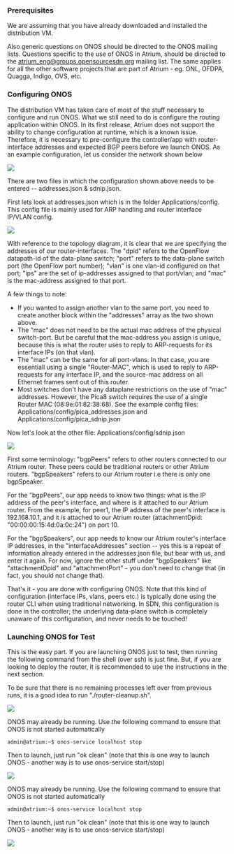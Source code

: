 ### Prerequisites
We are assuming that you have already downloaded and installed the distribution VM.

Also generic questions on ONOS should be directed to the ONOS mailing lists. Questions specific to the use of ONOS in Atrium, should be directed to the atrium_eng@groups.opensourcesdn.org mailing list. The same applies for all the other software projects that are part of Atrium - eg. ONL, OFDPA, Quagga, Indigo, OVS, etc.

### Configuring ONOS
The distribution VM has taken care of most of the stuff necessary to configure and run ONOS. What we still need to do is configure the routing application within ONOS. In its first release, Atrium does not support the ability to change configuration at runtime, which is a known issue. Therefore, it is necessary to pre-configure the controller/app with router-interface addresses and expected BGP peers before we launch ONOS. As an example configuration, let us consider the network shown below

![](https://github.com/onfsdn/atrium-docs/blob/master/15A/pics/topo.jpg)

There are two files in which the configuration shown above needs to be entered -- addresses.json & sdnip.json.

First lets look at addresses.json which is in the folder Applications/config. This config file is mainly used for ARP handling and router interface IP/VLAN config.

![](https://github.com/onfsdn/atrium-docs/blob/master/15A/pics/addresses.jpg)

With reference to the topology diagram, it is clear that we are specifying the addresses of our router-interfaces. The "dpid" refers to the OpenFlow datapath-id of the data-plane switch; "port" refers to the data-plane switch port (the OpenFlow port number); "vlan" is one vlan-id configured on that port; "ips" are the set of ip-addresses assigned to that port/vlan;  and "mac" is the mac-address assigned to that port.

A few things to note:

* If you wanted to assign another vlan to the same port, you need to create another block within the "addresses" array as the two shown above.
* The "mac" does not need to be the actual mac address of the physical switch-port. But be careful that the mac-address you assign is unique, because this is what the router uses to reply to ARP-requests for its interface IPs (on that vlan).
* The "mac" can be the same for all port-vlans. In that case, you are essentiall using a single "Router-MAC", which is used to reply to ARP-requests for any interface IP, and the source-mac address on all Ethernet frames sent out of this router.
* Most switches don't have any dataplane restrictions on the use of "mac" addresses. However, the Pica8 switch requires the use of a single Router MAC (08:9e:01:82:38:68). See the example config files: Applications/config/pica_addresses.json and Applications/config/pica_sdnip.json

Now let's look at the other file: Applications/config/sdnip.json

![](https://github.com/onfsdn/atrium-docs/blob/master/15A/pics/sdnip.jpg)

First some terminology: "bgpPeers" refers to other routers connected to our Atrium router. These peers could be traditional routers or other Atrium routers. "bgpSpeakers" refers to our Atrium router i.e there is only one bgpSpeaker.

For the "bgpPeers", our app needs to know two things: what is the IP address of the peer's interface, and where is it attached to our Atrium router. From the example, for peer1, the IP address of the peer's interface is 192.168.10.1, and it is attached to our Atrium router (attachmentDpid: "00:00:00:15:4d:0a:0c:24") on port 10.

For the "bgpSpeakers", our app needs to know our Atrium router's interface IP addresses, in the "interfaceAddresses" section -- yes this is a repeat of information already entered in the addresses.json file, but bear with us, and enter it again. For now, ignore the other stuff under "bgpSpeakers" like "attachmentDpid" and "attachmentPort" - you don't need to change that (in fact, you should not change that).

That's it - you are done with configuring ONOS. Note that this kind of configuration (interface IPs, vlans, peers etc.) is typically done using the router CLI when using traditional networking. In SDN, this configuration is done in the controller; the underlying data-plane switch is completely unaware of this configuration, and never needs to be touched!

### Launching ONOS for Test
This is the easy part. If you are launching ONOS just to test, then running the following command from the shell (over ssh) is just fine. But, if you are looking to deploy the router, it is recommended to use the instructions in the next section.

To be sure that there is no remaining processes left over from previous runs, it is a good idea to run "./router-cleanup.sh".

![](https://github.com/onfsdn/atrium-docs/blob/master/15A/pics/clean.jpg)

ONOS may already be running. Use the following command to ensure that ONOS is not started automatically

`admin@atrium:~$ onos-service localhost stop`

Then to launch, just run "ok clean" (note that this is one way to launch ONOS - another way is to use onos-service start/stop)

![](https://github.com/onfsdn/atrium-docs/blob/master/15A/pics/clean.jpg)

ONOS may already be running. Use the following command to ensure that ONOS is not started automatically

`admin@atrium:~$ onos-service localhost stop`

Then to launch, just run "ok clean" (note that this is one way to launch ONOS - another way is to use onos-service start/stop)

![](https://github.com/onfsdn/atrium-docs/blob/master/15A/pics/tmux.jpg)
